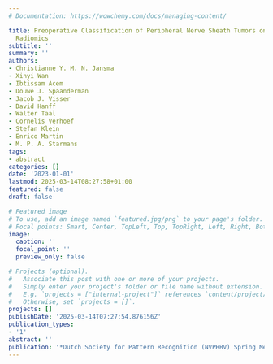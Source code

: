 ```yaml
---
# Documentation: https://wowchemy.com/docs/managing-content/

title: Preoperative Classification of Peripheral Nerve Sheath Tumors on MRI Using
  Radiomics
subtitle: ''
summary: ''
authors:
- Christianne Y. M. N. Jansma
- Xinyi Wan
- Ibtissam Acem
- Douwe J. Spaanderman
- Jacob J. Visser
- David Hanff
- Walter Taal
- Cornelis Verhoef
- Stefan Klein
- Enrico Martin
- M. P. A. Starmans
tags:
- abstract
categories: []
date: '2023-01-01'
lastmod: 2025-03-14T08:27:58+01:00
featured: false
draft: false

# Featured image
# To use, add an image named `featured.jpg/png` to your page's folder.
# Focal points: Smart, Center, TopLeft, Top, TopRight, Left, Right, BottomLeft, Bottom, BottomRight.
image:
  caption: ''
  focal_point: ''
  preview_only: false

# Projects (optional).
#   Associate this post with one or more of your projects.
#   Simply enter your project's folder or file name without extension.
#   E.g. `projects = ["internal-project"]` references `content/project/deep-learning/index.md`.
#   Otherwise, set `projects = []`.
projects: []
publishDate: '2025-03-14T07:27:54.876156Z'
publication_types:
- '1'
abstract: ''
publication: '*Dutch Society for Pattern Recognition (NVPHBV) Spring Meeting*'
---
```

